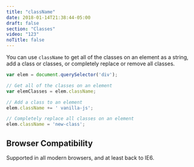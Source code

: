 ```yaml
---
title: "className"
date: 2018-01-14T21:38:44-05:00
draft: false
section: "Classes"
video: "123"
noTitle: false
---
```


You can use `className` to get all of the classes on an element as a string, add a class or classes, or completely replace or remove all classes.

```javascript
var elem = document.querySelector('div');

// Get all of the classes on an element
var elemClasses = elem.className;

// Add a class to an element
elem.className += ' vanilla-js';

// Completely replace all classes on an element
elem.className = 'new-class';
```

## Browser Compatibility

Supported in all modern browsers, and at least back to IE6.